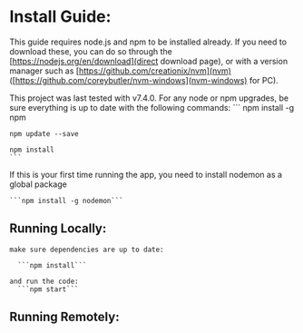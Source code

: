 # Install Guide:

  This guide requires node.js and npm to be installed already. If you need to download these, you can do so through the [https://nodejs.org/en/download](direct download page), or with a version manager such as [https://github.com/creationix/nvm](nvm) ([https://github.com/coreybutler/nvm-windows](nvm-windows) for PC).

  This project was last tested with v7.4.0. For any node or npm upgrades, be sure everything is up to date with the following commands:
    ```
    npm install -g npm

    npm update --save

    npm install
    ```

  If this is your first time running the app, you need to install nodemon as a global package

    ```npm install -g nodemon```

  ## Running Locally:

    make sure dependencies are up to date:

      ```npm install```

    and run the code:
      ```npm start```

  ## Running Remotely:
